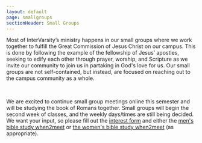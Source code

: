 ```yaml
---
layout: default
page: smallgroups
sectionHeader: Small Groups
---
```

<p>
Most of InterVarsity’s ministry happens in our small groups where we work together to fulfill the Great Commission of Jesus Christ on our campus. This is done by following the example of the fellowship of Jesus’ apostles, seeking to edify each other through prayer, worship, and Scripture as we invite our community to join us in partaking in God's love for us. Our small groups are not self-contained, but instead, are focused on reaching out to the campus community as a whole.
</p>
<br/>
<p>
We are excited to continue small group meetings online this semester and will be studying the book of Romans together. Small groups will begin the second week of classes, and the weekly days/times are still being decided. We want your input, so please fill out the <a href="https://docs.google.com/forms/d/e/1FAIpQLScyD3LDJoeHxyoZ6ErBs0YX0OwiJ0Cls7n0kQriN4nxAqnUaw/viewform?usp=sf_link" target="_blank">interest form</a> and either the <a href="https://www.when2meet.com/?10889931-irR1w" target="_blank">men's bible study when2meet</a> or <a href="https://www.when2meet.com/?10889947-9zx2i" target="_blank">the women's bible study when2meet</a> (as appropriate).
</p>
<!--
<br/>
<div class="cogs">
	<div class="tricolumn">
		<div class="smallgroup">
			<h2>Women’s Group</h2>
			<dl>
				<dt>Gender</dt>
				<dd>Women</dd>
				<dt>Date</dt>
				<dd>Mondays, starting 9/14</dd>
				<dt>Time</dt>
				<dd>7:00 - 8:30 pm EST</dd>
				<dt>Location</dt>
				<dd><a href="https://discord.gg/Af8Y8Zn" target="_blank">Discord</a></dd>
				<dt>Contact</dt>
				<dd>
					<a href="mailto:jwesthei@andrew.cmu.edu" target="_blank">Jessa Westheimer</a>
					<a href="mailto:yoleic@andrew.cmu.edu" target="_blank">Yo-Lei Chen</a>
				</dd>
			</dl>
		</div>
	</div>
	<div class="tricolumn">
		<div class="smallgroup">
			<h2>Topher’s Group</h2>
			<dl>
			<dt>Gender</dt>
			<dd>Men</dd>
			<dt>Date</dt>
			<dd>Thursdays, starting 9/10</dd>
			<dt>Time</dt>
			<dd>5:00 - 6:30 pm EST</dd>
			<dt>Location</dt>
			<dd><a href="https://discord.gg/Af8Y8Zn" target="_blank">Discord</a></dd>
			<dt>Contact</dt>
			<dd><a href="mailto:cabernar@andrew.cmu.edu" target="_blank">(Chris)Topher Bernard</a></dd>
			</dl>
		</div>
	</div>
	<div class="tricolumn">
		<div class="smallgroup">
			<h2>Samuel’s Group</h2>
			<dl>
			<dt>Gender</dt>
			<dd>Men</dd>
			<dt>Date</dt>
			<dd>Mondays, starting 9/7</dd>
			<dt>Time</dt>
			<dd>9:00 - 10:30 pm EST</dd>
			<dt>Location</dt>
			<dd><a href="https://discord.gg/Af8Y8Zn" target="_blank">Discord</a></dd>
			<dt>Contact</dt>
			<dd><a href="mailto:scleong@andrew.cmu.edu" target="_blank">Samuel Leong</a></dd>
			</dl>
		</div>
	</div>
</div>
-->
